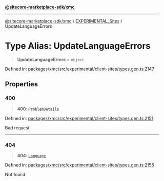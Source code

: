[**@sitecore-marketplace-sdk/xmc**](../../../../README.md)

***

[@sitecore-marketplace-sdk/xmc](../../../../README.md) / [EXPERIMENTAL\_Sites](../README.md) / UpdateLanguageErrors

# Type Alias: UpdateLanguageErrors

> **UpdateLanguageErrors** = `object`

Defined in: [packages/xmc/src/experimental/client-sites/types.gen.ts:2147](https://github.com/Sitecore/marketplace-sdk/blob/main/packages/xmc/src/experimental/client-sites/types.gen.ts#L2147)

## Properties

### 400

> **400**: [`ProblemDetails`](ProblemDetails.md)

Defined in: [packages/xmc/src/experimental/client-sites/types.gen.ts:2151](https://github.com/Sitecore/marketplace-sdk/blob/main/packages/xmc/src/experimental/client-sites/types.gen.ts#L2151)

Bad request

***

### 404

> **404**: [`Language`](Language.md)

Defined in: [packages/xmc/src/experimental/client-sites/types.gen.ts:2155](https://github.com/Sitecore/marketplace-sdk/blob/main/packages/xmc/src/experimental/client-sites/types.gen.ts#L2155)

Not found

